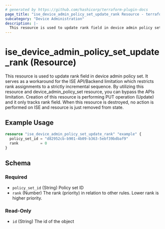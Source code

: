 ```yaml
---
# generated by https://github.com/hashicorp/terraform-plugin-docs
page_title: "ise_device_admin_policy_set_update_rank Resource - terraform-provider-ise"
subcategory: "Device Administration"
description: |-
  This resource is used to update rank field in device admin policy set. It serves as a workaround for the ISE API/Backend limitation which restricts rank assignments to a strictly incremental sequence. By utilizing this resource and device_admin_policy_set resource, you can bypass the APIs limitation. Creation of this resource is performing PUT operation (Update) and it only tracks rank field. When this resource is destroyed, no action is performed on ISE and resource is just removed from state.
---
```


# ise_device_admin_policy_set_update_rank (Resource)

This resource is used to update rank field in device admin policy set. It serves as a workaround for the ISE API/Backend limitation which restricts rank assignments to a strictly incremental sequence. By utilizing this resource and device_admin_policy_set resource, you can bypass the APIs limitation. Creation of this resource is performing PUT operation (Update) and it only tracks rank field. When this resource is destroyed, no action is performed on ISE and resource is just removed from state.

## Example Usage

```terraform
resource "ise_device_admin_policy_set_update_rank" "example" {
  policy_set_id = "d82952cb-b901-4b09-b363-5ebf39bdbaf9"
  rank          = 0
}
```

<!-- schema generated by tfplugindocs -->
## Schema

### Required

- `policy_set_id` (String) Policy set ID
- `rank` (Number) The rank (priority) in relation to other rules. Lower rank is higher priority.

### Read-Only

- `id` (String) The id of the object
